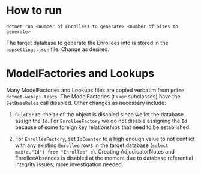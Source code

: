 # How to run

`dotnet run <number of Enrollees to generate> <number of Sites to generate>`

The target database to generate the Enrollees into is stored in the `appsettings.json` file.  Change as desired.  


# ModelFactories and Lookups

Many ModelFactories and Lookups files are copied verbatim from `prime-dotnet-webapi-tests`.  The ModelFactories (`Faker` subclasses) have the `SetBaseRules` call disabled.  Other changes as necessary include:

1. `RuleFor` re: the `Id` of the object is disabled since we let the database assign the `Id`.  For `EnrolleeFactory` we do not disable assigning the `Id` 
because of some foreign key relationships that need to be established.

2. For `EnrolleeFactory`, set `IdCounter` to a high enough value to not conflict with any existing `Enrollee` rows in the target database (`select max(e."Id")
from "Enrollee" e`).  Creating AdjudicatorNotes and EnrolleeAbsences is disabled at the moment due to database referential integrity issues; more investigation needed.
